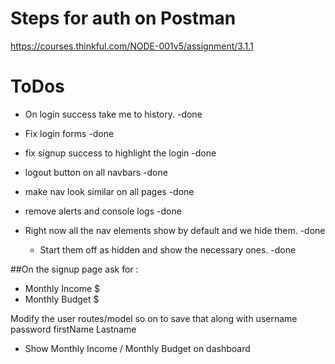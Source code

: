 # Steps for auth on Postman

https://courses.thinkful.com/NODE-001v5/assignment/3.1.1

# ToDos

* On login success take me to history. -done
* Fix login forms -done
* fix signup success to highlight the login -done
* logout button on all navbars -done
* make nav look similar on all pages -done
* remove alerts and console logs -done
* Right now all the nav elements show by default and we hide them. -done

  * Start them off as hidden and show the necessary ones. -done

##On the signup page ask for :

* Monthly Income $
* Monthly Budget $

Modify the user routes/model so on to save that along with username password firstName Lastname

* Show Monthly Income / Monthly Budget on dashboard
